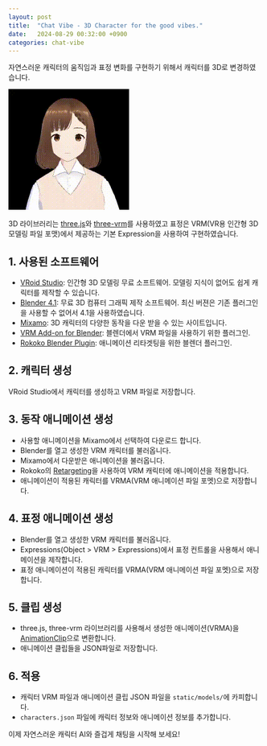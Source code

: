 ```yaml
---
layout: post
title:  "Chat Vibe - 3D Character for the good vibes."
date:   2024-08-29 00:32:00 +0900
categories: chat-vibe
---
```


자연스러운 캐릭터의 움직임과 표정 변화를 구현하기 위해서 캐릭터를 3D로 변경하였습니다.

![expression](/assets/expression.gif)

3D 라이브러리는 [three.js](https://threejs.org/)와 [three-vrm](https://github.com/pixiv/three-vrm)를 사용하였고 표정은 VRM(VR용 인간형 3D 모델링 파일 포맷)에서 제공하는 기본 Expression을 사용하여 구현하였습니다.

## 1. 사용된 소프트웨어

- [VRoid Studio](https://vroid.com/en/studio): 인간형 3D 모델링 무료 소프트웨어. 모델링 지식이 없어도 쉽게 캐릭터를 제작할 수 있습니다.
- [Blender 4.1](https://www.blender.org/): 무료 3D 컴퓨터 그래픽 제작 소프트웨어. 최신 버젼은 기존 플러그인을 사용할 수 없어서 4.1을 사용하였습니다.
- [Mixamo](https://www.mixamo.com/): 3D 캐릭터의 다양한 동작을 다운 받을 수 있는 사이트입니다.
- [VRM Add-on for Blender][VRM Add-on for Blender]: 블렌더에서 VRM 파일을 사용하기 위한 플러그인.
- [Rokoko Blender Plugin][Rokoko Blender Plugin]: 애니메이션 리타겟팅을 위한 블렌더 플러그인.

## 2. 캐릭터 생성

VRoid Studio에서 캐릭터를 생성하고 VRM 파일로 저장합니다.

## 3. 동작 애니메이션 생성

- 사용할 애니메이션을 Mixamo에서 선택하여 다운로드 합니다.
- Blender를 열고 생성한 VRM 캐릭터를 불러옵니다.
- Mixamo에서 다운받은 애니메이션을 불러옵니다.
- Rokoko의 [Retargeting][Retargeting]을 사용하여 VRM 캐릭터에 애니메이션을 적용합니다.
- 애니메이션이 적용된 캐릭터를 VRMA(VRM 애니메이션 파일 포멧)으로 저장합니다.

## 4. 표정 애니메이션 생성

- Blender를 열고 생성한 VRM 캐릭터를 불러옵니다.
- Expressions(Object > VRM > Expressions)에서 표정 컨트롤을 사용해서 애니메이션을 제작합니다.
- 표정 애니메이션이 적용된 캐릭터를 VRMA(VRM 애니메이션 파일 포멧)으로 저장합니다.

## 5. 클립 생성
- three.js, three-vrm 라이브러리를 사용해서 생성한 애니메이션(VRMA)을 [AnimationClip][AnimationClip]으로 변환합니다.
- 애니메이션 클립들을 JSON파일로 저장합니다.

## 6. 적용
- 캐릭터 VRM 파일과 애니메이션 클립 JSON 파일을 `static/models/`에 카피합니다.
- `characters.json` 파일에 캐릭터 정보와 애니메이션 정보를 추가합니다.

이제 자연스러운 캐릭터 AI와 즐겁게 채팅을 시작해 보세요!

[VRM Add-on for Blender]: https://vrm-addon-for-blender.info/en/
[Rokoko Blender Plugin]: https://github.com/Rokoko/rokoko-studio-live-blender
[Retargeting]: https://github.com/Rokoko/rokoko-studio-live-blender#retargeting
[AnimationClip]: https://threejs.org/docs/#api/en/animation/AnimationClip